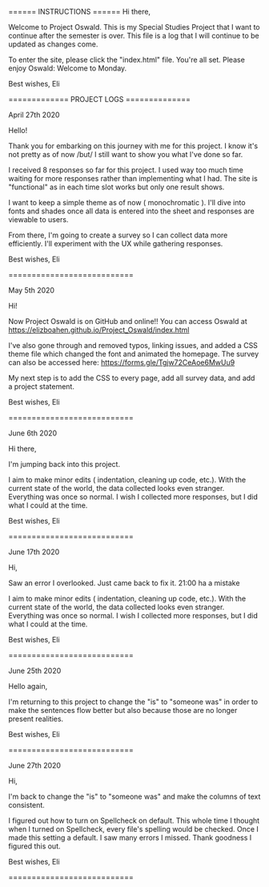 ====== INSTRUCTIONS ======
Hi there,

Welcome to Project Oswald. This is my Special Studies Project that I want to continue after the semester is over. This file is a log that I will continue to be updated as changes come.

To enter the site, please click the "index.html" file. You're all set. Please enjoy Oswald: Welcome to Monday.

Best wishes,
Eli

============= PROJECT LOGS ==============

April 27th 2020

Hello!

Thank you for embarking on this journey with me for this project. I know it's not pretty as of now /but/ I still want to show you what I've done so far.

I received 8 responses so far for this project. I used way too much time waiting for more responses rather than implementing what I had. The site is "functional" as in each time slot works but only one result shows.

I want to keep a simple theme as of now ( monochromatic ). I'll dive into fonts and shades once all data is entered into the sheet and responses are viewable to users.

From there, I'm going to create a survey so I can collect data more efficiently. I'll experiment with the UX while gathering responses.

Best wishes,
Eli

===========================

May 5th 2020

Hi!

Now Project Oswald is on GitHub and online!! You can access Oswald at https://elizboahen.github.io/Project_Oswald/index.html

I've also gone through and removed typos, linking issues, and added a CSS theme file which changed the font and animated the homepage. The survey can also be accessed here: https://forms.gle/Tgjw72CeAoe6MwUu9

My next step is to add the CSS to every page, add all survey data, and add a project statement.

Best wishes,
Eli


===========================

June 6th 2020

Hi there,

I'm jumping back into this project.

I aim to make minor edits ( indentation, cleaning up code, etc.). With the current state of the world, the data collected looks even stranger. Everything was once so normal. I wish I collected more responses, but I did what I could at the time.

Best wishes,
Eli

===========================

June 17th 2020

Hi,

Saw an error I overlooked. Just came back to fix it. 21:00 ha a mistake

I aim to make minor edits ( indentation, cleaning up code, etc.). With the current state of the world, the data collected looks even stranger. Everything was once so normal. I wish I collected more responses, but I did what I could at the time.

Best wishes,
Eli

===========================

June 25th 2020

Hello again,

I'm returning to this project to change the "is" to "someone was" in order to make the sentences flow better but also because those are no longer present realities.

Best wishes,
Eli

===========================

June 27th 2020

Hi,

I'm back to change the "is" to "someone was" and make the columns of text consistent.

I figured out how to turn on Spellcheck on default. This whole time I thought when I turned on Spellcheck, every file's spelling would be checked. Once I made this setting a default. I saw many errors I missed. Thank goodness I figured this out.

Best wishes,
Eli

===========================